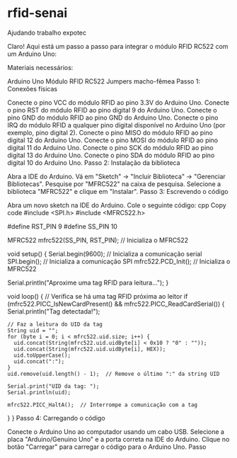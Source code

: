 # rfid-senai
Ajudando trabalho expotec

Claro! Aqui está um passo a passo para integrar o módulo RFID RC522 com um Arduino Uno:

Materiais necessários:

Arduino Uno
Módulo RFID RC522
Jumpers macho-fêmea
Passo 1: Conexões físicas

Conecte o pino VCC do módulo RFID ao pino 3.3V do Arduino Uno.
Conecte o pino RST do módulo RFID ao pino digital 9 do Arduino Uno.
Conecte o pino GND do módulo RFID ao pino GND do Arduino Uno.
Conecte o pino IRQ do módulo RFID a qualquer pino digital disponível no Arduino Uno (por exemplo, pino digital 2).
Conecte o pino MISO do módulo RFID ao pino digital 12 do Arduino Uno.
Conecte o pino MOSI do módulo RFID ao pino digital 11 do Arduino Uno.
Conecte o pino SCK do módulo RFID ao pino digital 13 do Arduino Uno.
Conecte o pino SDA do módulo RFID ao pino digital 10 do Arduino Uno.
Passo 2: Instalação da biblioteca

Abra a IDE do Arduino.
Vá em "Sketch" -> "Incluir Biblioteca" -> "Gerenciar Bibliotecas".
Pesquise por "MFRC522" na caixa de pesquisa.
Selecione a biblioteca "MFRC522" e clique em "Instalar".
Passo 3: Escrevendo o código

Abra um novo sketch na IDE do Arduino.
Cole o seguinte código:
cpp
Copy code
#include <SPI.h>
#include <MFRC522.h>

#define RST_PIN 9
#define SS_PIN 10

MFRC522 mfrc522(SS_PIN, RST_PIN);  // Inicializa o MFRC522

void setup() {
  Serial.begin(9600);  // Inicializa a comunicação serial
  SPI.begin();         // Inicializa a comunicação SPI
  mfrc522.PCD_Init();  // Inicializa o MFRC522
  
  Serial.println("Aproxime uma tag RFID para leitura...");
}

void loop() {
  // Verifica se há uma tag RFID próxima ao leitor
  if (mfrc522.PICC_IsNewCardPresent() && mfrc522.PICC_ReadCardSerial()) {
    Serial.println("Tag detectada!");
    
    // Faz a leitura do UID da tag
    String uid = "";
    for (byte i = 0; i < mfrc522.uid.size; i++) {
      uid.concat(String(mfrc522.uid.uidByte[i] < 0x10 ? "0" : ""));
      uid.concat(String(mfrc522.uid.uidByte[i], HEX));
      uid.toUpperCase();
      uid.concat(":");
    }
    uid.remove(uid.length() - 1);  // Remove o último ":" da string UID
    
    Serial.print("UID da tag: ");
    Serial.println(uid);
    
    mfrc522.PICC_HaltA();  // Interrompe a comunicação com a tag
  }
}
Passo 4: Carregando o código

Conecte o Arduino Uno ao computador usando um cabo USB.
Selecione a placa "Arduino/Genuino Uno" e a porta correta na IDE do Arduino.
Clique no botão "Carregar" para carregar o código para o Arduino Uno.
Passo
